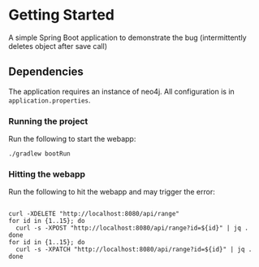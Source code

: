 # Getting Started
A simple Spring Boot application to demonstrate the bug (intermittently deletes object after save call)

## Dependencies
The application requires an instance of neo4j.  All configuration is in `application.properties`.

### Running the project
Run the following to start the webapp:

```shell
./gradlew bootRun
```

### Hitting the webapp
Run the following to hit the webapp and may trigger the error:

```shell

curl -XDELETE "http://localhost:8080/api/range"
for id in {1..15}; do
  curl -s -XPOST "http://localhost:8080/api/range?id=${id}" | jq .
done
for id in {1..15}; do
  curl -s -XPATCH "http://localhost:8080/api/range?id=${id}" | jq .
done

```

